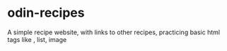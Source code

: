 # odin-recipes

A simple recipe website, with links to other recipes, practicing basic html tags like <a>, list, image